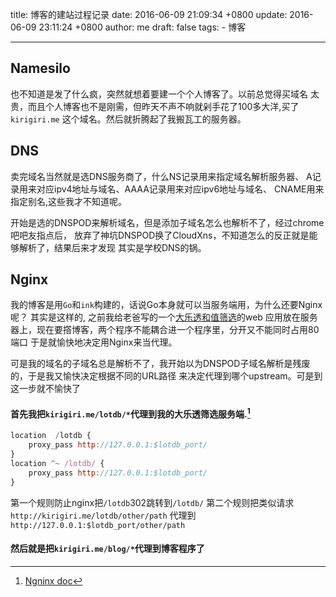 title: 博客的建站过程记录
date: 2016-06-09 21:09:34 +0800
update: 2016-06-09 23:11:24 +0800
author: me
draft: false
tags: 
    - 博客

---



## Namesilo
也不知道是发了什么疯，突然就想着要建一个个人博客了。以前总觉得买域名
太贵，而且个人博客也不是刚需，但昨天不声不响就剁手花了100多大洋,买了```kirigiri.me```
这个域名。然后就折腾起了我搬瓦工的服务器。

## DNS
卖完域名当然就是选DNS服务商了，什么NS记录用来指定域名解析服务器、
A记录用来对应ipv4地址与域名、AAAA记录用来对应ipv6地址与域名、
CNAME用来指定别名,这些我才不知道呢。

开始是选的DNSPOD来解析域名，但是添加子域名怎么也解析不了，经过chrome吧吧友指点后，
放弃了神坑DNSPOD换了CloudXns，不知道怎么的反正就是能够解析了，结果后来才发现
其实是学校DNS的锅。

## Nginx
我的博客是用```Go```和```ink```构建的，话说Go本身就可以当服务端用，为什么还要Nginx呢？
其实是这样的, 
之前我给老爸写的一个[大乐透和值筛选](https://lotdb.kirigiri.me)的web
应用放在服务器上，现在要撘博客，两个程序不能耦合进一个程序里，分开又不能同时占用80端口
于是就愉快地决定用Nginx来当代理。

可是我的域名的子域名总是解析不了，我开始以为DNSPOD子域名解析是残废的，于是我又愉快决定根据不同的URL路径
来决定代理到哪个upstream。可是到这一步就不愉快了
#### 首先我把```kirigiri.me/lotdb/*```代理到我的大乐透筛选服务端.[^1]
```javascript
location  /lotdb {
    proxy_pass http://127.0.0.1:$lotdb_port/
}
location ^~ /lotdb/ {
    proxy_pass http://127.0.0.1:$lotdb_port/
}
```
第一个规则防止nginx把```/lotdb```302跳转到```/lotdb/```
第二个规则把类似请求```http://kirigiri.me/lotdb/other/path```
代理到```http://127.0.0.1:$lotdb_port/other/path```

#### 然后就是把```kirigiri.me/blog/*```代理到博客程序了


[^1]:[Ngninx doc](http://nginx.org)